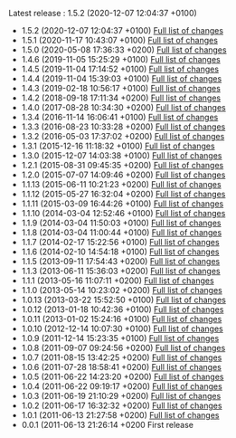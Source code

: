 Latest release : 1.5.2 (2020-12-07 12:04:37 +0100)


* 1.5.2 (2020-12-07 12:04:37 +0100) [Full list of changes](https://github.com/Apen/recordsmanager/compare/1.5.1...1.5.2)
* 1.5.1 (2020-11-17 10:43:07 +0100) [Full list of changes](https://github.com/Apen/recordsmanager/compare/1.5.0...1.5.1)
* 1.5.0 (2020-05-08 17:36:33 +0200) [Full list of changes](https://github.com/Apen/recordsmanager/compare/1.4.6...1.5.0)
* 1.4.6 (2019-11-05 15:25:29 +0100) [Full list of changes](https://github.com/Apen/recordsmanager/compare/1.4.5...1.4.6)
* 1.4.5 (2019-11-04 17:14:52 +0100) [Full list of changes](https://github.com/Apen/recordsmanager/compare/1.4.4...1.4.5)
* 1.4.4 (2019-11-04 15:39:03 +0100) [Full list of changes](https://github.com/Apen/recordsmanager/compare/1.4.3...1.4.4)
* 1.4.3 (2019-02-18 10:56:17 +0100) [Full list of changes](https://github.com/Apen/recordsmanager/compare/1.4.2...1.4.3)
* 1.4.2 (2018-09-18 17:11:34 +0200) [Full list of changes](https://github.com/Apen/recordsmanager/compare/1.4.0...1.4.2)
* 1.4.0 (2017-08-28 10:34:30 +0200) [Full list of changes](https://github.com/Apen/recordsmanager/compare/1.3.4...1.4.0)
* 1.3.4 (2016-11-14 16:06:41 +0100) [Full list of changes](https://github.com/Apen/recordsmanager/compare/1.3.3...1.3.4)
* 1.3.3 (2016-08-23 10:33:28 +0200) [Full list of changes](https://github.com/Apen/recordsmanager/compare/1.3.2...1.3.3)
* 1.3.2 (2016-05-03 17:37:02 +0200) [Full list of changes](https://github.com/Apen/recordsmanager/compare/1.3.1...1.3.2)
* 1.3.1 (2015-12-16 11:18:32 +0100) [Full list of changes](https://github.com/Apen/recordsmanager/compare/1.3.0...1.3.1)
* 1.3.0 (2015-12-07 14:03:38 +0100) [Full list of changes](https://github.com/Apen/recordsmanager/compare/1.2.1...1.3.0)
* 1.2.1 (2015-08-31 09:45:35 +0200) [Full list of changes](https://github.com/Apen/recordsmanager/compare/1.2.0...1.2.1)
* 1.2.0 (2015-07-07 14:09:46 +0200) [Full list of changes](https://github.com/Apen/recordsmanager/compare/1.1.13...1.2.0)
* 1.1.13 (2015-06-11 10:21:23 +0200) [Full list of changes](https://github.com/Apen/recordsmanager/compare/1.1.12...1.1.13)
* 1.1.12 (2015-05-27 16:32:04 +0200) [Full list of changes](https://github.com/Apen/recordsmanager/compare/1.1.11...1.1.12)
* 1.1.11 (2015-03-09 16:44:26 +0100) [Full list of changes](https://github.com/Apen/recordsmanager/compare/1.1.10...1.1.11)
* 1.1.10 (2014-03-04 12:52:46 +0100) [Full list of changes](https://github.com/Apen/recordsmanager/compare/1.1.9...1.1.10)
* 1.1.9 (2014-03-04 11:50:03 +0100) [Full list of changes](https://github.com/Apen/recordsmanager/compare/1.1.8...1.1.9)
* 1.1.8 (2014-03-04 11:00:44 +0100) [Full list of changes](https://github.com/Apen/recordsmanager/compare/1.1.7...1.1.8)
* 1.1.7 (2014-02-17 15:22:56 +0100) [Full list of changes](https://github.com/Apen/recordsmanager/compare/1.1.6...1.1.7)
* 1.1.6 (2014-02-10 14:54:18 +0100) [Full list of changes](https://github.com/Apen/recordsmanager/compare/1.1.5...1.1.6)
* 1.1.5 (2013-09-11 17:54:43 +0200) [Full list of changes](https://github.com/Apen/recordsmanager/compare/1.1.3...1.1.5)
* 1.1.3 (2013-06-11 15:36:03 +0200) [Full list of changes](https://github.com/Apen/recordsmanager/compare/1.1.1...1.1.3)
* 1.1.1 (2013-05-16 11:07:11 +0200) [Full list of changes](https://github.com/Apen/recordsmanager/compare/1.1.0...1.1.1)
* 1.1.0 (2013-05-14 10:23:02 +0200) [Full list of changes](https://github.com/Apen/recordsmanager/compare/1.0.13...1.1.0)
* 1.0.13 (2013-03-22 15:52:50 +0100) [Full list of changes](https://github.com/Apen/recordsmanager/compare/1.0.12...1.0.13)
* 1.0.12 (2013-01-18 10:42:36 +0100) [Full list of changes](https://github.com/Apen/recordsmanager/compare/1.0.11...1.0.12)
* 1.0.11 (2013-01-02 15:24:16 +0100) [Full list of changes](https://github.com/Apen/recordsmanager/compare/1.0.10...1.0.11)
* 1.0.10 (2012-12-14 10:07:30 +0100) [Full list of changes](https://github.com/Apen/recordsmanager/compare/1.0.9...1.0.10)
* 1.0.9 (2011-12-14 15:23:35 +0100) [Full list of changes](https://github.com/Apen/recordsmanager/compare/1.0.8...1.0.9)
* 1.0.8 (2011-09-07 09:24:56 +0200) [Full list of changes](https://github.com/Apen/recordsmanager/compare/1.0.7...1.0.8)
* 1.0.7 (2011-08-15 13:42:25 +0200) [Full list of changes](https://github.com/Apen/recordsmanager/compare/1.0.6...1.0.7)
* 1.0.6 (2011-07-28 18:58:41 +0200) [Full list of changes](https://github.com/Apen/recordsmanager/compare/1.0.5...1.0.6)
* 1.0.5 (2011-06-22 14:23:20 +0200) [Full list of changes](https://github.com/Apen/recordsmanager/compare/1.0.4...1.0.5)
* 1.0.4 (2011-06-22 09:19:17 +0200) [Full list of changes](https://github.com/Apen/recordsmanager/compare/1.0.3...1.0.4)
* 1.0.3 (2011-06-19 21:10:29 +0200) [Full list of changes](https://github.com/Apen/recordsmanager/compare/1.0.2...1.0.3)
* 1.0.2 (2011-06-17 16:32:32 +0200) [Full list of changes](https://github.com/Apen/recordsmanager/compare/1.0.1...1.0.2)
* 1.0.1 (2011-06-13 21:27:58 +0200) [Full list of changes](https://github.com/Apen/recordsmanager/compare/0.0.1...1.0.1)
* 0.0.1 (2011-06-13 21:26:14 +0200 First release